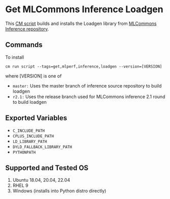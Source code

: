 # Get MLCommons Inference Loadgen

This [CM script](https://github.com/mlcommons/ck/blob/master/cm/docs/specs/script.md) builds and installs 
the Loadgen library from [MLCommons Inference repository](https://github.com/mlcommons/inference).

## Commands
To install
```
cm run script --tags=get,mlperf,inference,loadgen --version=[VERSION] 
```
where 
[VERSION] is one of
* `master:` Uses the master branch of inference source repository to build loadgen
* `r2.1:`  Uses the release branch used for MLCommons inference 2.1 round to build loadgen

## Exported Variables
* `C_INCLUDE_PATH`
* `CPLUS_INCLUDE_PATH`
* `LD_LIBRARY_PATH`
* `DYLD_FALLBACK_LIBRARY_PATH`
* `PYTHONPATH`

## Supported and Tested OS
1. Ubuntu 18.04, 20.04, 22.04
2. RHEL 9
3. Windows (installs into Python distro directly)
